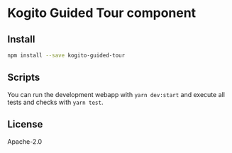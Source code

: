 # Kogito Guided Tour component

## Install

```bash
npm install --save kogito-guided-tour
```

## Scripts

You can run the development webapp with `yarn dev:start` and execute all tests and checks with `yarn test`.

## License

Apache-2.0
